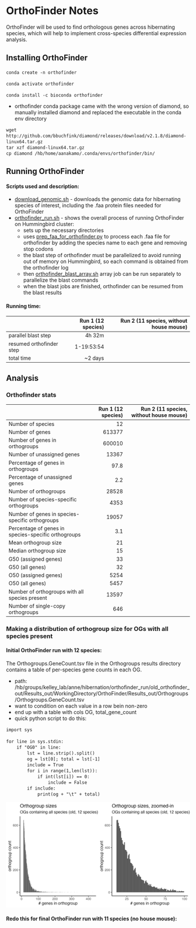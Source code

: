 # OrthoFinder Notes
OrthoFinder will be used to find orthologous genes across hibernating species, which will help to implement cross-species differential expression analysis.

## Installing OrthoFinder
`conda create -n orthofinder`

`conda activate orthofinder`

`conda install -c bioconda orthofinder`
- orthofinder conda package came with the wrong version of diamond, so manually installed diamond and replaced the executable in the conda env directory
~~~
wget http://github.com/bbuchfink/diamond/releases/download/v2.1.8/diamond-linux64.tar.gz
tar xzf diamond-linux64.tar.gz
cp diamond /hb/home/aanakamo/.conda/envs/orthofinder/bin/
~~~

## Running OrthoFinder
#### Scripts used and description:
- [download_genomic.sh](https://github.com/aanakamo/kelleylab_rotation/blob/main/scripts/download_genomic.sh) - downloads the genomic data for hibernating species of interest, including the .faa protein files needed for OrthoFinder
- [orthofinder_run.sh](https://github.com/aanakamo/kelleylab_rotation/blob/main/scripts/orthofinder_run.sh) - shows the overall process of running OrthoFinder on Hummingbird cluster:
    - sets up the necessary directories
    - uses [prep_faa_for_orthofinder.py](https://github.com/aanakamo/kelleylab_rotation/blob/main/scripts/prep_faa_for_orthofinder.py) to process each .faa file for orthofinder by adding the species name to each gene and removing stop codons
    - the blast step of orthofinder must be parallelized to avoid running out of memory on Hummingbird, so each command is obtained from the orthofinder log
    - then [orthofinder_blast_array.sh](https://github.com/aanakamo/kelleylab_rotation/blob/main/scripts/orthofinder_blast_array.sh) array job can be run separately to parallelize the blast commands
    - when the blast jobs are finished, orthofinder can be resumed from the blast results

#### Running time:
| | Run 1 (12 species) | Run 2 (11 species, without house mouse) |
| :---------------- | ------: | ----: |
| parallel blast step | 4h 32m |  |
| resumed orthofinder step | 1-19:53:54 |  |
| total time | ~2 days |  |

## Analysis
### Orthofinder stats
| | Run 1 (12 species) | Run 2 (11 species, without house mouse) |
| :---------------- | ------: | ----: |
| Number of species	| 12	| 
| Number of genes | 613377	| 
| Number of genes in orthogroups | 600010 | 
| Number of unassigned genes | 13367 |
| Percentage of genes in orthogroups | 97.8 |
| Percentage of unassigned genes | 2.2 |
| Number of orthogroups | 28528 |
| Number of species-specific orthogroups | 4353 |
| Number of genes in species-specific orthogroups | 19057 |
| Percentage of genes in species-specific orthogroups | 3.1 |
| Mean orthogroup size | 21 |
| Median orthogroup size | 15 |
| G50 (assigned genes) | 33 |
| G50 (all genes) | 32 |
| O50 (assigned genes) | 5254 |
| O50 (all genes) | 5457 |
| Number of orthogroups with all species present | 13597 |
| Number of single-copy orthogroups | 646 |

### Making a distribution of orthogroup size for OGs with all species present
#### Initial OrthoFinder run with 12 species:

The Orthogroups.GeneCount.tsv file in the Orthogroups results directory contains a table of per-species gene counts in each OG.
- path: /hb/groups/kelley_lab/anne/hibernation/orthofinder_run/old_orthofinder_out/Results_out/WorkingDirectory/OrthoFinder/Results_out/Orthogroups/Orthogroups.GeneCount.tsv
- want to condition on each value in a row bein non-zero
- end up with a table with cols OG, total_gene_count
- quick python script to do this:
~~~
import sys

for line in sys.stdin:
    if "OG0" in line:
        lst = line.strip().split()
        og = lst[0]; total = lst[-1]
        include = True
        for i in range(1,len(lst)):
            if int(lst[i]) == 0:
                include = False
        if include:
            print(og + "\t" + total)
~~~
![Orthogroup size distribution](og_size_dist_reg_zoomed.png)

#### Redo this for final OrthoFinder run with 11 species (no house mouse):

